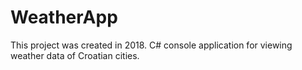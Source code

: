 # WeatherApp

This project was created in 2018. C# console application for viewing weather data of Croatian cities.
